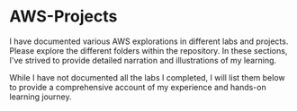 # AWS-Projects
I have documented various AWS explorations in different labs and projects. Please explore the different folders within the repository. In these sections, I've strived to provide detailed narration and illustrations of my learning.

While I have not documented all the labs I completed, I will list them below to provide a comprehensive account of my experience and hands-on learning journey.
